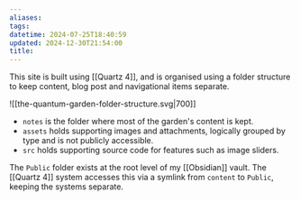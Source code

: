 ```yaml
---
aliases: 
tags: 
datetime: 2024-07-25T18:40:59
updated: 2024-12-30T21:54:00
title:
---
```

This site is built using [[Quartz 4]], and is organised using a folder structure to keep content, blog post and navigational items separate.

<!--[mermaid.live](https://mermaid.live/edit#pako:eNplkE9LAzEQxb9KmF4UsgjuyRQE6XoX9aTxMGYnu6HZZMkfain97qZtqoUGAvN-vJl5yQ6U7wkEaOs3asSQ2HsnHSvn9VPCnYSvqljTPLKX_G2NuiRPMVKKl2SFllyP4ZI9a-3D2XYacuTOJ4o3GoXG5lA3MRm13p747ZUdj8uq33q1ruTaGYOqtsP7WPQ5KCo26ZQtPR1pNpphtOUmpo21YqEfNI8p-DWJRdu2tW42pk-juJ9_lrW3ruHHjPwUgJd9_wOXwGGiMKHpy8_uDuEkpJEmkiBK2ZPGbJME6fbFijn5t61TIFLIxCH4PIxQsttYVJ57TNQZHAJOf3RG9-H9We9_AbqPlcE)-->

![[the-quantum-garden-folder-structure.svg|700]]

- `notes` is the folder where most of the garden's content is kept.
- `assets` holds supporting images and attachments, logically grouped by type and is not publicly accessible.
- `src` holds supporting source code for features such as image sliders.

The `Public` folder exists at the root level of my [[Obsidian]] vault. The [[Quartz 4]] system accesses this via a symlink from `content` to `Public`, keeping the systems separate.
